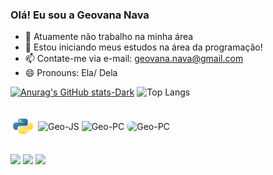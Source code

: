 ### Olá! Eu sou a Geovana Nava

- 🔭 Atuamente não trabalho na minha área
- 🌱 Estou iniciando meus estudos na área da programação!
- 📫 Contate-me via e-mail: geovana.nava@gmail.com
- 😄 Pronouns: Ela/ Dela
  
[![Anurag's GitHub stats-Dark](https://github-readme-stats.vercel.app/api?username=geovnv&show_icons=true&theme=midnight-purple#gh-dark-mode-only)](https://github.com/geovnv/github-readme-stats#gh-dark-mode-only)
![Top Langs](https://github-readme-stats.vercel.app/api/top-langs/?username=geovnv&layout=compact&theme=midnight-purple)

  <div style="display: inline_block"><br>
  <img align="center" alt="Geo-Python" height="30" width="40" src="https://raw.githubusercontent.com/devicons/devicon/master/icons/python/python-original.svg">
  <img align="center" alt="Geo-JS" height="30" width="40" src="https://cdn.jsdelivr.net/gh/devicons/devicon/icons/javascript/javascript-original.svg" />
  <img align="center" alt="Geo-PC" height="30" width="40" src="https://cdn.jsdelivr.net/gh/devicons/devicon/icons/pycharm/pycharm-original.svg">
  <img align="center" alt="Geo-PC" height="30" width="40" src="https://cdn.jsdelivr.net/gh/devicons/devicon/icons/mysql/mysql-original.svg"
  <img align="right" alt="Geo-pic" height="150" style="border-radius:50px;" src="https://media.discordapp.net/attachments/856692075620597760/1020025578654552134/geogithub.png">
</div>
  
  ##
  
  <div> 
  <a href="https://www.instagram.com/geovnv/" target="_blank"><img src="https://img.shields.io/badge/-Instagram-%23E4405F?style=for-the-badge&logo=instagram&logoColor=white" target="_blank"></a>
  <a href="https://www.linkedin.com/in/geovana-nava-0545a319b/" target="_blank"><img src="https://img.shields.io/badge/-LinkedIn-%230077B5?style=for-the-badge&logo=linkedin&logoColor=white" target="_blank"></a>
      <a href = "mailto:geovana.nava@gmail.com"><img src="https://img.shields.io/badge/-Gmail-%23333?style=for-the-badge&logo=gmail&logoColor=white" target="_blank"></a>
